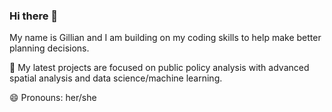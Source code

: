 ### Hi there 👋

My name is Gillian and I am building on my coding skills to help make better planning decisions.

🌱 My latest projects are focused on public policy analysis with advanced spatial analysis and data science/machine learning.

😄 Pronouns: her/she

<!--
**gillianzhaoxz/gillianzhaoxz** is a ✨ _special_ ✨ repository because its `README.md` (this file) appears on your GitHub profile.

Here are some ideas to get you started:

- 🔭 I’m currently working on ...
- 🌱 I’m currently learning ...
- 👯 I’m looking to collaborate on ...
- 🤔 I’m looking for help with ...
- 💬 Ask me about ...
- 📫 How to reach me: ...
- 😄 Pronouns: ...
- ⚡ Fun fact: ...
-->
